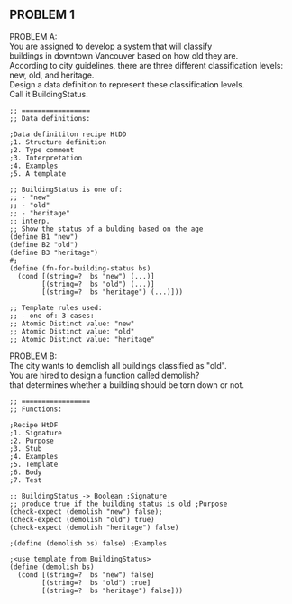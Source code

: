 ## PROBLEM 1 ##  
PROBLEM A:  
You are assigned to develop a system that will classify   
buildings in downtown Vancouver based on how old they are.   
According to city guidelines, there are three different classification levels:  
new, old, and heritage.  
Design a data definition to represent these classification levels.   
Call it BuildingStatus.  

```racket
;; =================
;; Data definitions:

;Data definititon recipe HtDD
;1. Structure definition
;2. Type comment
;3. Interpretation
;4. Examples
;5. A template

;; BuildingStatus is one of:
;; - "new"
;; - "old"
;; - "heritage"
;; interp.
;; Show the status of a bulding based on the age
(define B1 "new")
(define B2 "old")
(define B3 "heritage")
#;
(define (fn-for-building-status bs)
  (cond [(string=?  bs "new") (...)]
        [(string=?  bs "old") (...)]
        [(string=?  bs "heritage") (...)]))

;; Template rules used:
;; - one of: 3 cases:
;; Atomic Distinct value: "new" 
;; Atomic Distinct value: "old"
;; Atomic Distinct value: "heritage"

```
PROBLEM B:  
The city wants to demolish all buildings classified as "old".   
You are hired to design a function called demolish?   
that determines whether a building should be torn down or not.  
```racket
;; =================
;; Functions:

;Recipe HtDF
;1. Signature
;2. Purpose
;3. Stub
;4. Examples
;5. Template
;6. Body
;7. Test

;; BuildingStatus -> Boolean ;Signature
;; produce true if the building status is old ;Purpose
(check-expect (demolish "new") false);
(check-expect (demolish "old") true)
(check-expect (demolish "heritage") false)

;(define (demolish bs) false) ;Examples

;<use template from BuildingStatus>
(define (demolish bs)
  (cond [(string=?  bs "new") false]
        [(string=?  bs "old") true]
        [(string=?  bs "heritage") false]))

```
